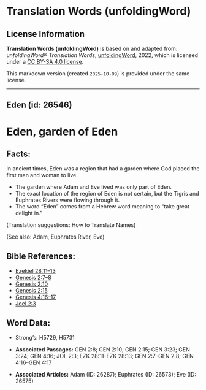 # Translation Words (unfoldingWord)

## License Information

**Translation Words (unfoldingWord)** is based on and adapted from: _unfoldingWord® Translation Words_, [unfoldingWord](https://unfoldingword.org/utw), 2022, which is licensed under a [CC BY-SA 4.0 license](https://creativecommons.org/licenses/by-sa/4.0/legalcode.en).

This markdown version (created `2025-10-09`) is provided under the same license.



--------------------------------

## Eden (id: 26546)

Eden, garden of Eden
====================

Facts:
------

In ancient times, Eden was a region that had a garden where God placed the first man and woman to live.

* The garden where Adam and Eve lived was only part of Eden.
* The exact location of the region of Eden is not certain, but the Tigris and Euphrates Rivers were flowing through it.
* The word “Eden” comes from a Hebrew word meaning to “take great delight in.”

(Translation suggestions: How to Translate Names)

(See also: Adam, Euphrates River, Eve)

Bible References:
-----------------

* [Ezekiel 28:11–13](https://ref.ly/Ezek28:11-Ezek28:13)
* [Genesis 2:7–8](https://ref.ly/Gen2:7-Gen2:8)
* [Genesis 2:10](https://ref.ly/Gen2:10)
* [Genesis 2:15](https://ref.ly/Gen2:15)
* [Genesis 4:16–17](https://ref.ly/Gen4:16-Gen4:17)
* [Joel 2:3](https://ref.ly/Joel2:3)

Word Data:
----------

* Strong’s: H5729, H5731

* **Associated Passages:** GEN 2:8; GEN 2:10; GEN 2:15; GEN 3:23; GEN 3:24; GEN 4:16; JOL 2:3; EZK 28:11–EZK 28:13; GEN 2:7–GEN 2:8; GEN 4:16–GEN 4:17
* **Associated Articles:** Adam (ID: 26287); Euphrates (ID: 26573); Eve (ID: 26575)

